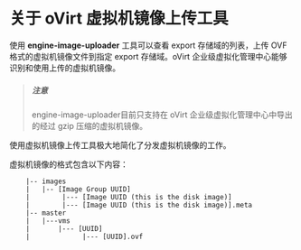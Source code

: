 # 关于 oVirt 虚拟机镜像上传工具

使用 **engine-image-uploader** 工具可以查看 export 存储域的列表，上传 OVF 格式的虚拟机镜像文件到指定 export 存储域。oVirt 企业级虚拟化管理中心能够识别和使用上传的虚拟机镜像。

> ##### 注意
> engine-image-uploader目前只支持在 oVirt 企业级虚拟化管理中心中导出的经过 gzip 压缩的虚拟机镜像。

使用虚拟机镜像上传工具极大地简化了分发虚拟机镜像的工作。

虚拟机镜像的格式包含以下内容：

```
    |-- images
    |   |-- [Image Group UUID]
    |        |--- [Image UUID (this is the disk image)]
    |        |--- [Image UUID (this is the disk image)].meta
    |-- master
    |   |---vms
    |       |--- [UUID]
    |             |--- [UUID].ovf
```
